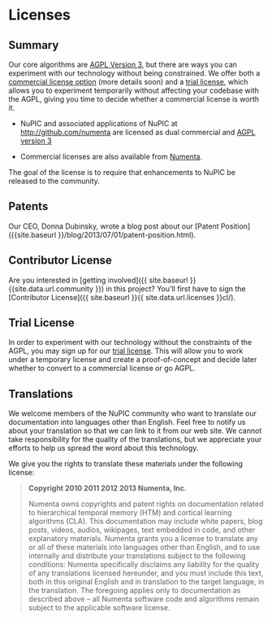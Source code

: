 # Licenses

## Summary

Our core algorithms are [AGPL Version 3](http://www.gnu.org/licenses/agpl.html),
but there are ways you can experiment with our technology without being
constrained. We offer both a
[commercial license option](mailto:sales@numenta.com?subject=Commercial%20License%20Inquiry)
(more details soon) and a [trial license](trial/), which allows you to
experiment temporarily without affecting your codebase with the AGPL, giving you
time to decide whether a commercial license is worth it.

* <i></i> NuPIC and associated applications of NuPIC at
  <http://github.com/numenta> are licensed as dual commercial and
  [AGPL version 3](http://www.gnu.org/licenses/agpl.html)

* <i></i> Commercial licenses are also available from
  [Numenta](mailto:sales@numenta.org).

The goal of the license is to require that enhancements to NuPIC be released to
the community.

## Patents

Our CEO, Donna Dubinsky, wrote a blog post about our
[Patent Position]({{site.baseurl }}/blog/2013/07/01/patent-position.html).

## Contributor License

Are you interested in
[getting involved]({{ site.baseurl }}{{site.data.url.community }}) in this
project? You'll first have to sign the
[Contributor License]({{ site.baseurl }}{{ site.data.url.licenses }}cl/).

## Trial License

In order to experiment with our technology without the constraints of the AGPL,
you may sign up for our [trial license](trial/). This will allow you to work
under a temporary license and create a proof-of-concept and decide later whether
to convert to a commercial license or go AGPL.

## Translations

We welcome members of the NuPIC community who want to translate our
documentation into languages other than English. Feel free to notify us about
your translation so that we can link to it from our web site. We cannot take
responsibility for the quality of the translations, but we appreciate your
efforts to help us spread the word about this technology.

We give you the rights to translate these materials under the following license:

> **Copyright 2010 2011 2012 2013 Numenta, Inc.**
>
> Numenta owns copyrights and patent rights on documentation related to
> hierarchical temporal memory (HTM) and cortical learning algorithms (CLA).
> This documentation may include white papers, blog posts, videos, audios,
> wikipages, text embedded in code, and other explanatory materials. Numenta
> grants you a license to translate any or all of these materials into languages
> other than English, and to use internally and distribute your translations
> subject to the following conditions: Numenta specifically disclaims any
> liability for the quality of any translations licensed hereunder, and you must
> include this text, both in this original English and in translation to the
> target language, in the translation. The foregoing applies only to
> documentation as described above – all Numenta software code and algorithms
> remain subject to the applicable software license.

